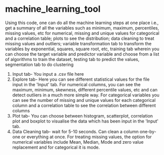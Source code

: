 # machine_learning_tool
Using this code, one can do all the machine learning steps at one place i.e., get a summary of all the variables such as minimum, maximum, percentiles, missing values, etc for numerical, missing and unique values for categorical and a correlation table; plots to see the distribution; data cleaning to treat missing values and outliers; variable transformation tab to transform the variables by exponential, squares, square root, etc, training tab wherein you can choose the target variable and predictor variable and choose from a list of algorithms to train the dataset, testing tab to predict the values, segmentation tab to do clustering

1. Input tab- You input a .csv file here
2. Explore tab- Here you can see different statistical values for the file input in the 'Input' tab. For numerical columns, you can see the maximum, minimum, skewness, different percentile values, etc and can detect outliers in a much more simple way. For categorical variables you can see the number of missing and unique values for each categorical column and a correlation table to see the correlation between different columns
3. Plot tab- You can choose between histogram, scatterplot, correlation plot and boxplot to visualise the data which has been input in the 'Input' tab.
4. Data Cleaning tab- wait for 5-10 seconds. Can clean a column one-by-one or everything at once. For treating missing values, the option for numerical variables include Mean, Median, Mode and zero value replacement and for categorical it is mode. 
